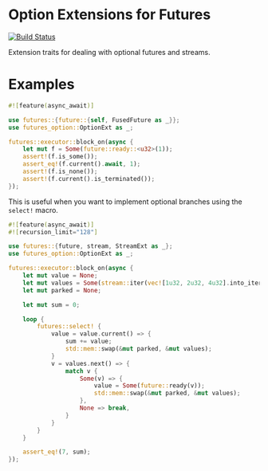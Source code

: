 # Option Extensions for Futures

[![Build Status](https://travis-ci.org/udoprog/futures-option.svg?branch=master)](https://travis-ci.org/udoprog/futures-option)

Extension traits for dealing with optional futures and streams.

# Examples

```rust
#![feature(async_await)]

use futures::{future::{self, FusedFuture as _}};
use futures_option::OptionExt as _;

futures::executor::block_on(async {
    let mut f = Some(future::ready::<u32>(1));
    assert!(f.is_some());
    assert_eq!(f.current().await, 1);
    assert!(f.is_none());
    assert!(f.current().is_terminated());
});
```

This is useful when you want to implement optional branches using the
`select!` macro.

```rust
#![feature(async_await)]
#![recursion_limit="128"]

use futures::{future, stream, StreamExt as _};
use futures_option::OptionExt as _;

futures::executor::block_on(async {
    let mut value = None;
    let mut values = Some(stream::iter(vec![1u32, 2u32, 4u32].into_iter()).fuse());
    let mut parked = None;

    let mut sum = 0;

    loop {
        futures::select! {
            value = value.current() => {
                sum += value;
                std::mem::swap(&mut parked, &mut values);
            }
            v = values.next() => {
                match v {
                    Some(v) => {
                        value = Some(future::ready(v));
                        std::mem::swap(&mut parked, &mut values);
                    },
                    None => break,
                }
            }
        }
    }

    assert_eq!(7, sum);
});
```
